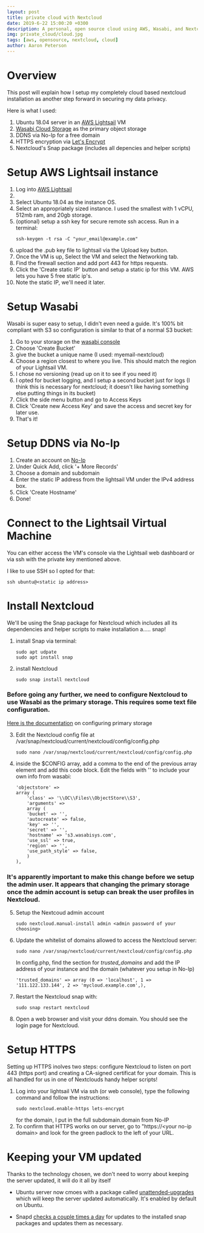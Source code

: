 ```yaml
---
layout: post
title: private cloud with Nextcloud
date: 2019-6-22 15:00:20 +0300
description: A personal, open source cloud using AWS, Wasabi, and Nextcloud
img: private_cloud/cloud.jpg
tags: [aws, opensource, nextcloud, cloud]
author: Aaron Peterson
---
```

# Overview
This post will explain how I setup my completely cloud based nextcloud installation as another step forward in securing my data privacy.

Here is what I used:
1. Ubuntu 18.04 server in an [AWS Lightsail](https://aws.amazon.com/lightsail/) VM
2. [Wasabi Cloud Storage](https://wasabi.com/) as the primary object storage
3. DDNS via No-Ip for a free domain
4. HTTPS encryption via [Let's Encrypt](https://letsencrypt.org/)
5. Nextcloud's Snap package (includes all depencies and helper scripts)

# Setup AWS Lightsail instance
1. Log into [AWS Lightsail](https://aws.amazon.com/lightsail/)
2. 
2. Select Ubuntu 18.04 as the instance OS.
3. Select an appropriately sized instance. I used the smallest with 1 vCPU, 512mb ram, and 20gb storage.
4. (optional) setup a ssh key for secure remote ssh access. Run in a terminal:
    ```
    ssh-keygen -t rsa -C "your_email@example.com"
    ```
5. upload the .pub key file to lightsail via the Upload key button.
5. Once the VM is up, Select the VM and select the Networking tab.
6. Find the firewall section and add port 443 for https requests.
7. Click the 'Create static IP' button and setup a static ip for this VM. AWS lets you have 5 free static ip's.
8. Note the static IP, we'll need it later.

# Setup Wasabi
Wasabi is super easy to setup, I didn't even need a guide. It's 100% bit compliant with S3 so configuration is similar to that of a normal S3 bucket:
1. Go to your storage on the [wasabi console](console.wasabisys.com)
2. Choose 'Create Bucket'
3. give the bucket a unique name (I used: myemail-nextcloud)
3. Choose a region closest to where you live. This should match the region of your Lightsail VM.
4. I chose no versioning (read up on it to see if you need it)
5. I opted for bucket logging, and I setup a second bucket just for logs (I think this is necessary for nextcloud; it doesn't like having something else putting things in its bucket)
6. Click the side menu button and go to Access Keys
7. Click 'Create new Access Key' and save the access and secret key for later use.
8. That's it!

# Setup DDNS via No-Ip
1. Create an account on [No-Ip](https://www.noip.com/)
2. Under Quick Add, click '+ More Records'
3. Choose a domain and subdomain
4. Enter the static IP address from the lightsail VM under the IPv4 address box.
5. Click 'Create Hostname'
6. Done!


# Connect to the Lightsail Virtual Machine
You can either access the VM's console via the Lightsail web dashboard or via ssh with the private key mentioned above.

I like to use SSH so I opted for that:
```
ssh ubuntu@<static ip address>
```

# Install Nextcloud
We'll be using the Snap package for Nextcloud which includes all its dependencies and helper scripts to make installation a..... snap!

1. install Snap via terminal:
    ```
    sudo apt udpate
    sudo apt install snap
    ```
2. install Nextcloud
    ```
    sudo snap install nextcloud
    ```
###  Before going any further, we need to configure Nextcloud to use Wasabi as the primary storage. This requires some text file configuration.

[Here is the documentation](https://docs.nextcloud.com/server/stable/admin_manual/configuration_files/primary_storage.html?highlight=primary%20storage) on configuring primary storage

3. Edit the Nextcloud config file at /var/snap/nextcloud/current/nextcloud/config/config.php
    ```
    sudo nano /var/snap/nextcloud/current/nextcloud/config/config.php
    ```
4. inside the $CONFIG array, add a comma to the end of the previous array element and add this code block. Edit the fields with '' to include your own info from wasabi:
    ```
    'objectstore' => 
    array (
        'class' => '\\OC\\Files\\ObjectStore\\S3',
        'arguments' => 
        array (
        'bucket' => '',
        'autocreate' => false,
        'key' => '',
        'secret' => '',
        'hostname' => 's3.wasabisys.com',
        'use_ssl' => true,
        'region' => '',
        'use_path_style' => false,
        )
    ),

    ```
### It's apparently important to make this change before we setup the admin user. It appears that changing the primary storage once the admin account is setup can break the user profiles in Nextcloud.

5. Setup the Nextcoud admin account
    ```
    sudo nextcloud.manual-install admin <admin password of your choosing>
    ```
6. Update the whitelist of domains allowed to access the Nextcloud server:
    ```
    sudo nano /var/snap/nextcloud/current/nextcloud/config/config.php
    ```
    In config.php, find the section for *trusted_domains* and add the IP address of your instance and the domain (whatever you setup in No-Ip)
    ```
    'trusted_domains' => array (0 => 'localhost', 1 => '111.122.133.144', 2 => 'mycloud.example.com',),
    ```
7. Restart the Nextcloud snap with:
    ```
    sudo snap restart nextcloud
    ```
8. Open a web browser and visit your ddns domain. You should see the login page for Nextcloud.

# Setup HTTPS
Setting up HTTPS inolves two steps: configure Nextcloud to listen on port 443 (https port) and creating a CA-signed certificat for your domain. This is all handled for us in one of Nextclouds handy helper scripts!

1. Log into your lightsail VM via ssh (or web console), type the following command and follow the instructions:
    ```
    sudo nextcloud.enable-https lets-encrypt
    ```
    for the domain, I put in the full subdomain.domain from No-IP
2. To confirm that HTTPS works on our server, go to "https://\<your no-ip domain> and look for the green padlock to the left of your URL.

# Keeping your VM updated
Thanks to the technology chosen, we don't need to worry about keeping the server updated, it will do it all by itself

* Ubuntu server now cmoes with a package called [unattended-upgrades](https://help.ubuntu.com/lts/serverguide/automatic-updates.html) which will keep the server updated automatically. It's enabled by default on Ubuntu.

* Snapd [checks a couple times a day](https://docs.snapcraft.io/keeping-snaps-up-to-date) for updates to the installed snap packages and updates them as necessary.